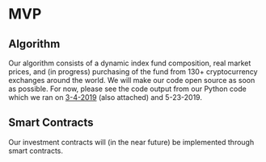 # MVP

## Algorithm
Our algorithm consists of a dynamic index fund composition, real market prices, and (in progress) purchasing of the fund from 130+ cryptocurrency exchanges around the world. We will make our code open source as soon as possible. For now, please see the code output from our Python code which we ran on [3-4-2019](https://github.com/disclosure-exchange/realmarketprices3-4-2019) (also attached) and 5-23-2019.

## Smart Contracts
Our investment contracts will (in the near future) be implemented through smart contracts. 

